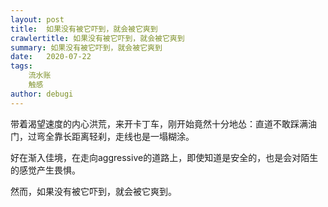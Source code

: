 ```yaml
---
layout: post
title:  如果没有被它吓到，就会被它爽到
crawlertitle: 如果没有被它吓到，就会被它爽到
summary: 如果没有被它吓到，就会被它爽到
date:   2020-07-22
tags: 
    流水账
    触感
author: debugi
---
```


带着渴望速度的内心洪荒，来开卡丁车，刚开始竟然十分地怂：直道不敢踩满油门，过弯全靠长距离轻刹，走线也是一塌糊涂。  

好在渐入佳境，在走向aggressive的道路上，即使知道是安全的，也是会对陌生的感觉产生畏惧。  

然而，如果没有被它吓到，就会被它爽到。








